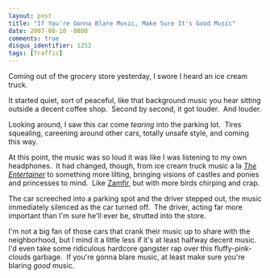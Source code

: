 ```yaml
---
layout: post
title: "If You're Gonna Blare Music, Make Sure It's Good Music"
date: 2007-08-10 -0800
comments: true
disqus_identifier: 1252
tags: [Traffic]
---
```

Coming out of the grocery store yesterday, I swore I heard an ice cream
truck.

It started quiet, sort of peaceful, like that background music you hear
sitting outside a decent coffee shop.  Second by second, it got louder. 
And louder.

Looking around, I saw this car come *tearing* into the parking lot. 
Tires squealing, careening around other cars, totally unsafe style, and
coming this way.

At this point, the music was so loud it was like I was listening to my
own headphones.  It had changed, though, from ice cream truck music a la
*[The
Entertainer](http://en.wikipedia.org/wiki/The_Entertainer_%28rag%29)* to
something more lilting, bringing visions of castles and ponies and
princesses to mind.  Like [Zamfir](http://en.wikipedia.org/wiki/Zamfir),
but with more birds chirping and crap.

The car screeched into a parking spot and the driver stepped out, the
music immediately silenced as the car turned off.  The driver, acting
far more important than I'm sure he'll ever be, strutted into the store.

I'm not a big fan of those cars that crank their music up to share with
the neighborhood, but I mind it a little less if it's at least halfway
decent music.  I'd even take some ridiculous hardcore gangster rap over
this fluffy-pink-clouds garbage.  If you're gonna blare music, at least
make sure you're blaring *good* music.

